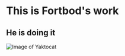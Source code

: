 # This is Fortbod's work
## He is doing it
![Image of Yaktocat](https://octodex.github.com/images/yaktocat.png)
